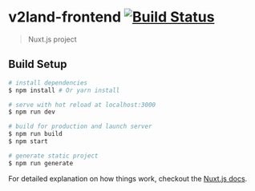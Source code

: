 # v2land-frontend [![Build Status](https://travis-ci.org/v2land/v2land-frontend.svg?branch=master)](https://travis-ci.org/v2land/v2land-frontend)

> Nuxt.js project

## Build Setup

``` bash
# install dependencies
$ npm install # Or yarn install

# serve with hot reload at localhost:3000
$ npm run dev

# build for production and launch server
$ npm run build
$ npm start

# generate static project
$ npm run generate
```

For detailed explanation on how things work, checkout the [Nuxt.js docs](https://github.com/nuxt/nuxt.js).
